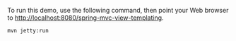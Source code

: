 To run this demo, use the following command, then point your Web browser to [http://localhost:8080/spring-mvc-view-templating](http://localhost:8080/spring-mvc-view-templating).

```
mvn jetty:run
```


